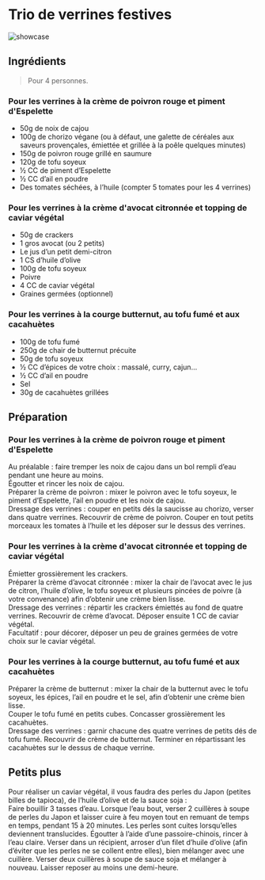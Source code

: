 # Trio de verrines festives

![showcase](http://123veggie.fr/wp-content/uploads/2014/12/trio-de-verrines-festives-tofu-soyeux.jpg)

## Ingrédients

> Pour 4 personnes.

### Pour les verrines à la crème de poivron rouge et piment d'Espelette

* 50g de noix de cajou
* 100g de chorizo végane (ou à défaut, une galette de céréales aux saveurs provençales, émiettée et grillée à la poêle quelques minutes)
* 150g de poivron rouge grillé en saumure
* 120g de tofu soyeux
* ½ CC de piment d’Espelette
* ½ CC d’ail en poudre
* Des tomates séchées, à l’huile (compter 5 tomates pour les 4 verrines)

### Pour les verrines à la crème d'avocat citronnée et topping de caviar végétal

* 50g de crackers
* 1 gros avocat (ou 2 petits)
* Le jus d’un petit demi-citron
* 1 CS d’huile d’olive
* 100g de tofu soyeux
* Poivre
* 4 CC de caviar végétal
* Graines germées (optionnel)

### Pour les verrines à la courge butternut, au tofu fumé et aux cacahuètes

* 100g de tofu fumé
* 250g de chair de butternut précuite
* 50g de tofu soyeux
* ½ CC d’épices de votre choix : massalé, curry, cajun…
* ½ CC d’ail en poudre
* Sel
* 30g de cacahuètes grillées

## Préparation

### Pour les verrines à la crème de poivron rouge et piment d'Espelette

Au préalable : faire tremper les noix de cajou dans un bol rempli d’eau pendant une heure au moins.  
Égoutter et rincer les noix de cajou.  
Préparer la crème de poivron : mixer le poivron avec le tofu soyeux, le piment d’Espelette, l’ail en poudre et les noix de cajou.  
Dressage des verrines : couper en petits dés la saucisse au chorizo, verser dans quatre verrines. Recouvrir de crème de poivron. Couper en tout petits morceaux les tomates à l’huile et les déposer sur le dessus des verrines.

### Pour les verrines à la crème d'avocat citronnée et topping de caviar végétal

Émietter grossièrement les crackers.  
Préparer la crème d’avocat citronnée : mixer la chair de l’avocat avec le jus de citron, l’huile d’olive, le tofu soyeux et plusieurs pincées de poivre (à votre convenance) afin d’obtenir une crème bien lisse.  
Dressage des verrines : répartir les crackers émiettés au fond de quatre verrines. Recouvrir de crème d’avocat. Déposer ensuite 1 CC de caviar végétal.  
Facultatif : pour décorer, déposer un peu de graines germées de votre choix sur le caviar végétal.

### Pour les verrines à la courge butternut, au tofu fumé et aux cacahuètes

Préparer la crème de butternut : mixer la chair de la butternut avec le tofu soyeux, les épices, l’ail en poudre et le sel, afin d’obtenir une crème bien lisse.  
Couper le tofu fumé en petits cubes. Concasser grossièrement les cacahuètes.  
Dressage des verrines : garnir chacune des quatre verrines de petits dés de tofu fumé. Recouvrir de crème de butternut. Terminer en répartissant les cacahuètes sur le dessus de chaque verrine.

## Petits plus

Pour réaliser un caviar végétal, il vous faudra des perles du Japon (petites billes de tapioca), de l’huile d’olive et de la sauce soja :  
Faire bouillir 3 tasses d’eau. Lorsque l’eau bout, verser 2 cuillères à soupe de perles du Japon et laisser cuire à feu moyen tout en remuant de temps en temps, pendant 15 à 20 minutes. Les perles sont cuites lorsqu’elles deviennent translucides. Égoutter à l’aide d’une passoire-chinois, rincer à l’eau claire. Verser dans un récipient, arroser d’un filet d’huile d’olive (afin d’éviter que les perles ne se collent entre elles), bien mélanger avec une cuillère. Verser deux cuillères à soupe de sauce soja et mélanger à nouveau. Laisser reposer au moins une demi-heure.
